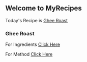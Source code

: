 ## Welcome to MyRecipes

Today's Recipe is [Ghee Roast](https://github.com/Divzdj/Ghee-Roast/blob/gh-pages/docs/HTML/README.html)


### Ghee Roast

For Ingredients [Click Here](https://github.com/Divzdj/Ghee-Roast/blob/gh-pages/docs/HTML/Ingredients.html)

For Method [Click Here](https://github.com/Divzdj/Ghee-Roast/blob/gh-pages/docs/HTML/Recipe.html)
